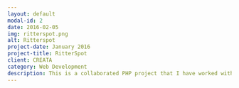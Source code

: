 ```yaml
---
layout: default
modal-id: 2
date: 2016-02-05
img: ritterspot.png
alt: Ritterspot
project-date: January 2016
project-title: RitterSpot
client: CREATA
category: Web Development
description: This is a collaborated PHP project that I have worked with my coworker at Avacas Company in Cambodia for our client in Gemany. We have created this website from scratch by using HTML5, CSS, Javascrip, Jquery, Bootstrap, PHP based on Codeigniter framwork and MySql for database.
---
```

